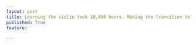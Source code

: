 ```yaml
---
layout: post
title: Learning the violin took 10,000 hours. Making the transition to viola took 30 seconds.
published: True
feature: 

---
```


